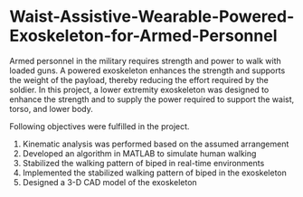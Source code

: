 # Waist-Assistive-Wearable-Powered-Exoskeleton-for-Armed-Personnel

Armed personnel in the military requires strength and power to walk with loaded guns. A powered exoskeleton enhances the strength and supports the weight of the payload, thereby reducing the effort required by the soldier. In this project, a lower extremity exoskeleton was designed to enhance the strength and to supply the power required to support the waist, torso, and lower body.

Following objectives were fulfilled in the project.
1. Kinematic analysis was performed based on the assumed arrangement
2. Developed an algorithm in MATLAB to simulate human walking
3. Stabilized the walking pattern of biped in real-time environments
4. Implemented the stabilized walking pattern of biped in the exoskeleton
5. Designed a 3-D CAD model of the exoskeleton

